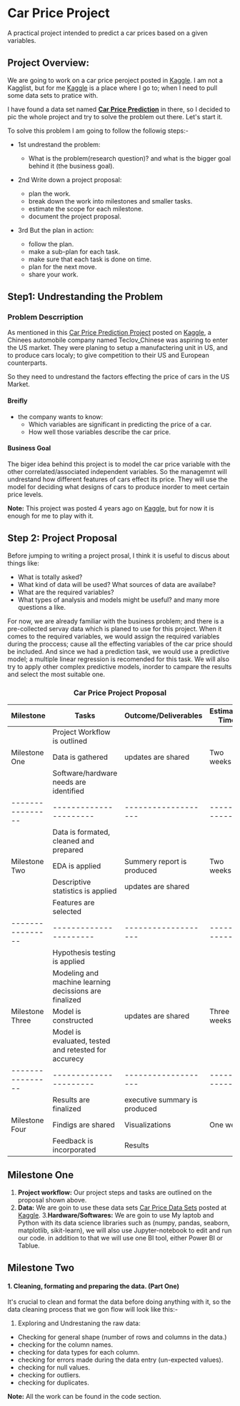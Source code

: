 # Car Price Project
A practical project intended to predict a car prices based on a given variables.
## **Project Overview:**
We are going to work on a car price peroject posted in [Kaggle](https://www.kaggle.com/). I am not a Kagglist, but for me [Kaggle](https://www.kaggle.com/) is a place where I go to; when I need to pull some data sets to pratice with. 

I have found a data set named  [**Car Price Prediction**](https://www.kaggle.com/datasets/hellbuoy/car-price-prediction) in there, so I decided to pic the whole project and try to solve the problem out there. Let's start it.

To solve this problem I am going to follow the followig steps:-
 - 1st undrestand the problem:
   - What is the problem(research question)? and what is the bigger goal behind it (the business goal).
   
 - 2nd Write down a project proposal:
   - plan the work.
   - break down the work into milestones and smaller tasks.
   - estimate the scope for each milestone.
   - document the project proposal.
   
 - 3rd But the plan in action:
   - follow the plan.
   - make a sub-plan for each task.
   - make sure that each task is done on time.
   - plan for the next move.
   - share your work.

## Step1:  Undrestanding the Problem
###    Problem Descrription
As mentioned in this [Car Price Prediction Project](https://www.kaggle.com/datasets/hellbuoy/car-price-prediction) posted on [Kaggle](kaggle.com), a Chinees automobile company named Teclov_Chinese was aspiring to enter the US market. They were planing to setup a manufactering unit in US, and to produce cars localy; to give competition to their US and European counterparts.

So they need to undrestand the factors effecting the price of cars in the US Market. 

####         Breifly
- the company wants to know:
  - Which variables are significant in  predicting the price of a car.
  - How well those variables describe the car price.


#### Business Goal
The biger idea behind this project is to model the car price variable with the other correlated/associated independent variables. So the managemnt will undrestand how different features of cars effect its price. They will use the model for deciding what designs of cars to produce inorder to meet certain price levels.

**Note:** This project was posted 4 years ago on [Kaggle](kaggle.com), but for now it is enough for me to play with it.

## Step 2: Project Proposal

Before jumping to writing a project prosal, I think it is useful to discus about things like:
 - What is totally asked?
 - What kind of data will be used? What sources of data are availabe?
 - What are the required variables? 
 - What types of analysis and models might be useful? and many more questions a like.
 
For now, we are already familiar with the business problem; and there is a pre-collected servay data which is planed to use for this project. When it comes to the required variables, we would assign the required variables during the proccess; cause all the effecting variables of the car price should be included. And since we had a prediction task, we would use a predictive model; a multiple linear regression is recomended for this task. We will also try to apply other complex predictive models, inorder to campare the results and select the most suitable one.


### <center>Car Price Project Proposal </center>

|Milestone|Tasks|Outcome/Deliverables|Estimated Time|
|---------|----|---------------------|--------------|
|  |Project Workflow is outlined|||
|  Milestone One |Data is gathered| updates are shared | Two weeks |  |
|| Software/hardware needs are identified| |  | 
|----------------|----------------------|-------------------|------------|
|  | Data is formated, cleaned and prepared|  |   |
|Milestone Two| EDA is applied| Summery report is produced| Two weeks|
|  | Descriptive statistics is applied| updates are shared| |
|   | Features are selected| |  |
|----------------|----------------------|-------------------|------------|
|  |Hypothesis testing is applied|  |  |
|  |Modeling and machine learning decissions are finalized| | |
|Milestone Three| Model is constructed| updates are shared|Three weeks|
|  | Model is evaluated, tested and retested for accurecy| | |
|----------------|----------------------|-------------------|------------|
|  |Results are finalized| executive summary is produced |  | |
|Milestone Four| Findigs are shared| Visualizations|One week|
|   |Feedback is incorporated| Results|  |


## Milestone One
1. __Project workflow:__ Our project steps and tasks are outlined on the proposal shown above.
2. __Data:__ We are goin to use these data sets [Car Price Data Sets](https://www.kaggle.com/datasets/hellbuoy/car-price-prediction) posted at [Kaggle](https://www.kaggle.com).
3.__Hardware/Softwares:__ We are goin to use My laptob and Python with its data science libraries such as (numpy, pandas, seaborn, matplotlib, sikit-learn), we will also use Jupyter-notebook to edit and run our code. in addition to that we will use one BI tool, either Power BI or Tablue.

## Milestone Two

#### 1. Cleaning, formating and preparing the data. (Part One)
It's crucial to clean and format the data before doing anything with it, so the data cleaning process that we gon flow will look like this:-

 1. Exploring and Undrestaning the raw data:
  * Checking for general shape (number of rows and columns in the data.)
  * checking for the column names.
  * checking for data types for each column.
  * checking for errors made during the data entry (un-expected values).
  * checking for null values.
  * checking for outliers.
  * checking for duplicates.

**Note:** All the work can be found in the code section.
